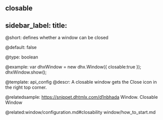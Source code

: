closable
---
sidebar_label: 
title: 
---          

@short: 
defines whether a window can be closed


@default:
false


@type: boolean

@example: 
var dhxWindow = new dhx.Window({
    closable:true
});
dhxWindow.show();


@template:	api_config
@descr: 
A closable window gets the Close icon in the right top corner.

@relatedsample: https://snippet.dhtmlx.com/d1nbhada	Window. Closable Window

@related:window/configuration.md#closability
window/how_to_start.md